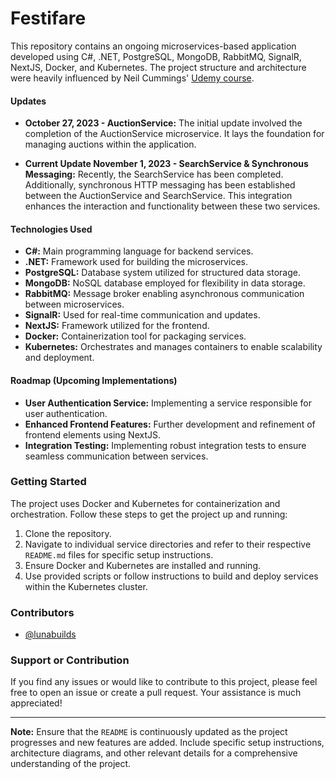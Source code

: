 # Festifare

This repository contains an ongoing microservices-based application developed using C#, .NET, PostgreSQL, MongoDB, RabbitMQ, SignalR, NextJS, Docker, and Kubernetes. The project structure and architecture were heavily influenced by Neil Cummings' [Udemy course](https://www.udemy.com/course/build-a-microservices-app-with-dotnet-and-nextjs-from-scratch/).

#### Updates

- **October 27, 2023 - AuctionService:** The initial update involved the completion of the AuctionService microservice. It lays the foundation for managing auctions within the application.

- **Current Update November 1, 2023 - SearchService & Synchronous Messaging:** Recently, the SearchService has been completed. Additionally, synchronous HTTP messaging has been established between the AuctionService and SearchService. This integration enhances the interaction and functionality between these two services.

#### Technologies Used

- **C#:** Main programming language for backend services.
- **.NET:** Framework used for building the microservices.
- **PostgreSQL:** Database system utilized for structured data storage.
- **MongoDB:** NoSQL database employed for flexibility in data storage.
- **RabbitMQ:** Message broker enabling asynchronous communication between microservices.
- **SignalR:** Used for real-time communication and updates.
- **NextJS:** Framework utilized for the frontend.
- **Docker:** Containerization tool for packaging services.
- **Kubernetes:** Orchestrates and manages containers to enable scalability and deployment.

#### Roadmap (Upcoming Implementations)

- **User Authentication Service:** Implementing a service responsible for user authentication.
- **Enhanced Frontend Features:** Further development and refinement of frontend elements using NextJS.
- **Integration Testing:** Implementing robust integration tests to ensure seamless communication between services.

### Getting Started

The project uses Docker and Kubernetes for containerization and orchestration. Follow these steps to get the project up and running:

1. Clone the repository.
2. Navigate to individual service directories and refer to their respective `README.md` files for specific setup instructions.
3. Ensure Docker and Kubernetes are installed and running.
4. Use provided scripts or follow instructions to build and deploy services within the Kubernetes cluster.

### Contributors

- [@lunabuilds](https://www.github.com/lunabuilds)

### Support or Contribution

If you find any issues or would like to contribute to this project, please feel free to open an issue or create a pull request. Your assistance is much appreciated!


---
**Note:** Ensure that the `README` is continuously updated as the project progresses and new features are added. Include specific setup instructions, architecture diagrams, and other relevant details for a comprehensive understanding of the project.
